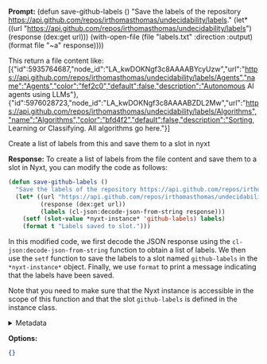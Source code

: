 **Prompt:**
(defun save-github-labels ()
  "Save the labels of the repository https://api.github.com/repos/irthomasthomas/undecidability/labels."
  (let* ((url "https://api.github.com/repos/irthomasthomas/undecidability/labels")
         (response (dex:get url)))
    (with-open-file (file "labels.txt" :direction :output)
      (format file "~a" response))))

This return a file content like:
[{"id":5935764687,"node_id":"LA_kwDOKNgf3c8AAAABYcyUzw","url":"https://api.github.com/repos/irthomasthomas/undecidability/labels/Agents","name":"Agents","color":"fef2c0","default":false,"description":"Autonomous AI agents using LLMs"},{"id":5976028723,"node_id":"LA_kwDOKNgf3c8AAAABZDL2Mw","url":"https://api.github.com/repos/irthomasthomas/undecidability/labels/Algorithms","name":"Algorithms","color":"bfd4f2","default":false,"description":"Sorting, Learning or Classifying. All algorithms go here."}]

Create a list of labels from this and save them to a slot in nyxt

**Response:**
To create a list of labels from the file content and save them to a slot in Nyxt, you can modify the code as follows:

```lisp
(defun save-github-labels ()
  "Save the labels of the repository https://api.github.com/repos/irthomasthomas/undecidability/labels."
  (let* ((url "https://api.github.com/repos/irthomasthomas/undecidability/labels")
         (response (dex:get url))
         (labels (cl-json:decode-json-from-string response)))
    (setf (slot-value *nyxt-instance* 'github-labels) labels)
    (format t "Labels saved to slot.")))
```

In this modified code, we first decode the JSON response using the `cl-json:decode-json-from-string` function to obtain a list of labels. We then use the `setf` function to save the labels to a slot named `github-labels` in the `*nyxt-instance*` object. Finally, we use `format` to print a message indicating that the labels have been saved.

Note that you need to make sure that the Nyxt instance is accessible in the scope of this function and that the slot `github-labels` is defined in the instance class.

<details><summary>Metadata</summary>

- Duration: 8104 ms
- Datetime: 2023-12-06T14:14:17.483154
- Model: gpt-3.5-turbo-0613

</details>

**Options:**
```json
{}
```


